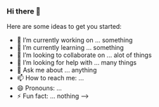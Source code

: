 ### Hi there 👋

Here are some ideas to get you started:

- 🔭 I’m currently working on ... something
- 🌱 I’m currently learning ... something
- 👯 I’m looking to collaborate on ... alot of things
- 🤔 I’m looking for help with ... many things
- 💬 Ask me about ... anything
- 📫 How to reach me: ... 
- 😄 Pronouns: ... 
- ⚡ Fun fact: ... nothing
-->

